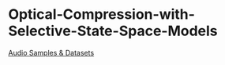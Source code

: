 # Optical-Compression-with-Selective-State-Space-Models

[Audio Samples & Datasets](https://riccardovib.github.io/Optical-DRC-SSM_pages/)
